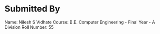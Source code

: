 # Submitted By
Name: Nilesh S Vidhate
Course: B.E. Computer Engineering - Final Year - A Division
Roll Number: 55
